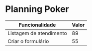 # Planning Poker

Funcionalidade | Valor
--------- | ------
Listagem de atendimento | 89
Criar o formulário | 55
